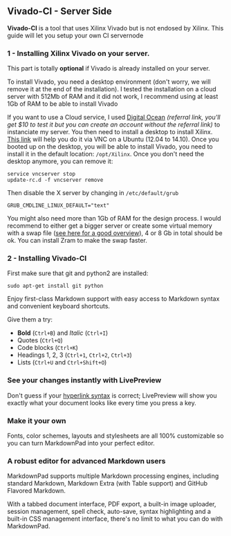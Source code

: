 ## Vivado-CI - Server Side ##

**Vivado-CI** is a tool that uses Xilinx Vivado but is not endosed by Xilinx.
This guide will let you setup your own CI servernode

### 1 - Installing Xilinx Vivado on your server. ###

This part is totally **optional** if Vivado is already installed on your server.

To install Vivado, you need a desktop environment (don't worry, we will remove it at the end of the installation). I tested the installation on a cloud server with 512Mb of RAM and it did not work, I recommend using at least 1Gb of RAM to be able to install Vivado

If you want to use a Cloud service, I used [Digital Ocean](https://www.digitalocean.com/?refcode=6200f0600676) *(referral link, you'll get $10 to test it but you can create an account without the referral link)* to instanciate my server. You then need to install a desktop to install Xilinx.
[This link](https://www.digitalocean.com/community/tutorials/how-to-setup-vnc-for-ubuntu-12) will help you do it via VNC on a Ubuntu (12.04 to 14.10).
Once you booted up on the desktop, you will be able to install Vivado, you need to install it in the default location: `/opt/Xilinx`.
Once you don't need the desktop anymore, you can remove it:

	service vncserver stop
	update-rc.d -f vncserver remove

Then disable the X server by changing in `/etc/default/grub`

	GRUB_CMDLINE_LINUX_DEFAULT="text"

You might also need more than 1Gb of RAM for the design process. I would recommend to either get a bigger server or create some virtual memory with a swap file ([see here for a good overview](https://www.digitalocean.com/community/tutorials/how-to-configure-virtual-memory-swap-file-on-a-vps)), 4 or 8 Gb in total should be ok. You can install Zram to make the swap faster.

### 2 - Installing Vivado-CI ###

First make sure that git and python2 are installed:

	sudo apt-get install git python

Enjoy first-class Markdown support with easy access to  Markdown syntax and convenient keyboard shortcuts.

Give them a try:

- **Bold** (`Ctrl+B`) and *Italic* (`Ctrl+I`)
- Quotes (`Ctrl+Q`)
- Code blocks (`Ctrl+K`)
- Headings 1, 2, 3 (`Ctrl+1`, `Ctrl+2`, `Ctrl+3`)
- Lists (`Ctrl+U` and `Ctrl+Shift+O`)

### See your changes instantly with LivePreview ###

Don't guess if your [hyperlink syntax](http://markdownpad.com) is correct; LivePreview will show you exactly what your document looks like every time you press a key.

### Make it your own ###

Fonts, color schemes, layouts and stylesheets are all 100% customizable so you can turn MarkdownPad into your perfect editor.

### A robust editor for advanced Markdown users ###

MarkdownPad supports multiple Markdown processing engines, including standard Markdown, Markdown Extra (with Table support) and GitHub Flavored Markdown.

With a tabbed document interface, PDF export, a built-in image uploader, session management, spell check, auto-save, syntax highlighting and a built-in CSS management interface, there's no limit to what you can do with MarkdownPad.
